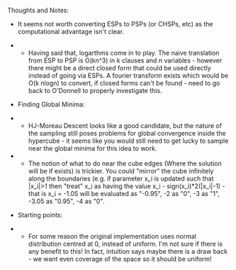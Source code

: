Thoughts and Notes:

* It seems not worth converting ESPs to PSPs (or CHSPs, etc) as the computational advantage isn't clear.
* * Having said that, logarthms come in to play. The naive translation from ESP to PSP is O(kn^3) in k clauses and n variables - however there might be a direct closed form that could be used directly instead of going via ESPs. A fourier transform exists which would be O(k nlogn) to convert, if closed forms can't be found - need to go back to O'Donnell to properly investigate this.

* Finding Global Minima:
* * HJ-Moreau Descent looks like a good candidate, but the nature of the sampling still poses problems for global convergence inside the hypercube - it seems like you would still need to get lucky to sample near the global minima for this idea to work.
* * The notion of what to do near the cube edges (Where the solution will be if exists) is trickier. You could "mirror" the cube infinitely along the boundaries (e.g. if parameter x_i is updated such that |x_i|>1 then "treat" x_i as having the value x_i - sign(x_i)*2(|x_i|-1) - that is x_i = -1.05 will be evaluated as "-0.95", -2 as "0", -3 as "1", -3.05 as "0.95", -4 as "0".

* Starting points:
* * For some reason the original implementation uses normal distribution centred at 0, instead of uniform. I'm not sure if there is any benefit to this! In fact, intuition says maybe there is a draw back - we want even coverage of the space so it should be uniform!